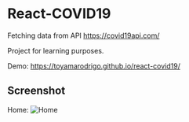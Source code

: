 # React-COVID19

Fetching data from API <https://covid19api.com/>

Project for learning purposes.

Demo: <https://toyamarodrigo.github.io/react-covid19/>

## Screenshot

Home:
![Home](https://i.imgur.com/W9odR0C.png)